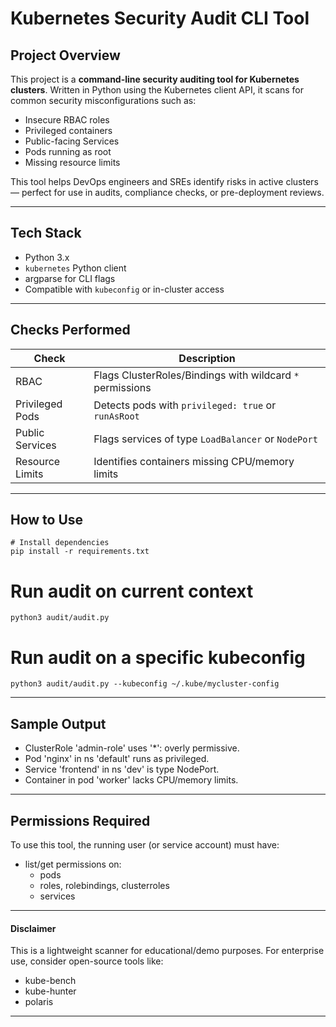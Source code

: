 # Kubernetes Security Audit CLI Tool

## Project Overview

This project is a **command-line security auditing tool for Kubernetes clusters**. Written in Python using the Kubernetes client API, it scans for common security misconfigurations such as:

- Insecure RBAC roles
- Privileged containers
- Public-facing Services
- Pods running as root
- Missing resource limits

This tool helps DevOps engineers and SREs identify risks in active clusters — perfect for use in audits, compliance checks, or pre-deployment reviews.

---

## Tech Stack

- Python 3.x
- `kubernetes` Python client
- argparse for CLI flags
- Compatible with `kubeconfig` or in-cluster access

---

## Checks Performed

| Check | Description |
|-------|-------------|
| RBAC | Flags ClusterRoles/Bindings with wildcard `*` permissions |
| Privileged Pods | Detects pods with `privileged: true` or `runAsRoot` |
| Public Services | Flags services of type `LoadBalancer` or `NodePort` |
| Resource Limits | Identifies containers missing CPU/memory limits |

---

## How to Use

```
# Install dependencies
pip install -r requirements.txt
```

# Run audit on current context
```
python3 audit/audit.py
```

# Run audit on a specific kubeconfig
```
python3 audit/audit.py --kubeconfig ~/.kube/mycluster-config
```
---

## Sample Output
- ClusterRole 'admin-role' uses '*': overly permissive.
- Pod 'nginx' in ns 'default' runs as privileged.
- Service 'frontend' in ns 'dev' is type NodePort.
- Container in pod 'worker' lacks CPU/memory limits.

---

## Permissions Required
To use this tool, the running user (or service account) must have:
- list/get permissions on:
  - pods
  - roles, rolebindings, clusterroles
  - services
  
---

#### Disclaimer

This is a lightweight scanner for educational/demo purposes. For enterprise use, consider open-source tools like:
- kube-bench
- kube-hunter
- polaris

---
